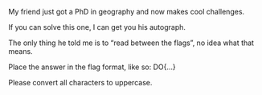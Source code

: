 My friend just got a PhD in geography and now makes cool challenges. 

If you can solve this one,  I can get you his autograph. 

The only thing he told me is to “read between the flags”, no idea what that means.

Place the answer in the flag format, like so: DO{...}

Please convert all characters to uppercase.
